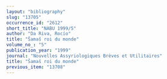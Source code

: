```yaml
---
layout: "bibliography"
slug: "13705"
occurrence_id: "2612"
short_title: "NABU 1999/5"
author: "Da Riva, Rocío"
title: "Šamaš roi du monde"
volume_no_: "5"
publication_year: "1999"
journal: "Nouvelles Assyriologiques Brèves et Utilitaires"
title: "Šamaš roi du monde"
previous_item: "13708"
---
```

